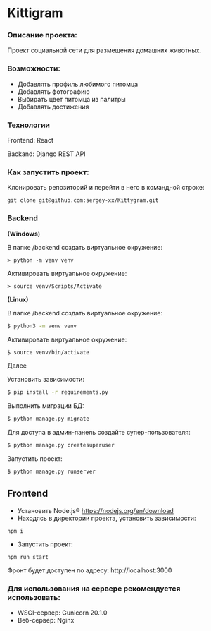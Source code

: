 # Kittigram 

### Описание проекта:
Проект социальной сети для размещения домашних животных.
### Возможности:
- Добавлять профиль любимого питомца
- Добавлять фотографию
- Выбирать цвет питомца из палитры
- Добавлять достижения

### Технологии
Frontend: React

Backand: Django REST API

### Как запустить проект:

Клонировать репозиторий и перейти в него в командной строке:

```
git clone git@github.com:sergey-xx/Kittygram.git
```

### Backend
**(Windows)**

В папке /backend создать виртуальное окружение:
```shell
> python -m venv venv
```
Активировать виртуальное окружение:
```shell
> source venv/Scripts/Activate
```

**(Linux)**

В папке /backend создать виртуальное окружение:
  
```bash
$ python3 -m venv venv
```
Активировать виртуальное окружение:
```bash
$ source venv/bin/activate
```

Далее

Установить зависимости:
```bash
$ pip install -r requirements.py
```
Выполнить миграции БД:
```bash
$ python manage.py migrate
```
Для доступа в админ-панель создайте супер-пользователя:
```bash
$ python manage.py createsuperuser
```

Запустить проект:
```bash
$ python manage.py runserver
```

## Frontend
- Установить Node.js® https://nodejs.org/en/download
- Находясь в директории проекта, установить зависимости:

```
npm i
```
- Запустить проект:
```
npm run start
```
  Фронт будет доступен по адресу: http://localhost:3000

### Для использования на сервере рекомендуется использовать:

- WSGI-сервер: Gunicorn 20.1.0 
- Веб-сервер: Nginx
